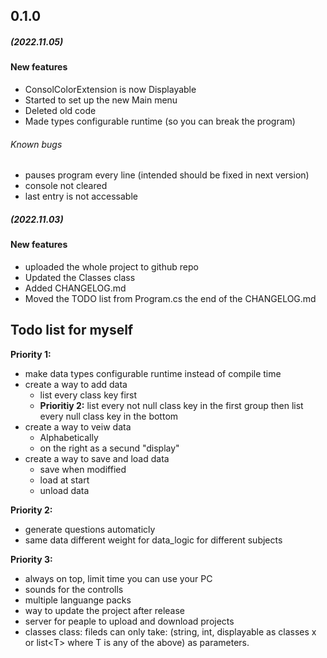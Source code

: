 ## 0.1.0 

##### (2022.11.05)

#### New features
* ConsolColorExtension is now Displayable
* Started to set up the new Main menu
* Deleted old code
* Made types configurable runtime (so you can break the program)

###### Known bugs
* pauses program every line (intended should be fixed in next version)
* console not cleared
* last entry is not accessable

##### (2022.11.03)

#### New features
* uploaded the whole project to github repo
* Updated the Classes class
* Added CHANGELOG.md
* Moved the TODO list from Program.cs the end of the CHANGELOG.md

## Todo list for myself
**Priority 1:**
* make data types configurable runtime instead of compile time
* create a way to add data
    * list every class key first
    * **Prioritiy 2:** list every not null class key in the first group
                  then list every null class key in the bottom
* create a way to veiw data
    * Alphabetically
    * on the right as a secund "display"
* create a way to save and load data
    * save when modiffied
    * load at start
    * unload data

**Priority 2:**
* generate questions automaticly
* same data different weight for data_logic for different subjects

**Priority 3:**
* always on top, limit time you can use your PC
* sounds for the controlls
* multiple languange packs
* way to update the project after release
* server for peaple to upload and download projects
* classes class: fileds can only take: (string, int, displayable as classes x or list&lt;T&gt; where T is any of the above) as parameters.